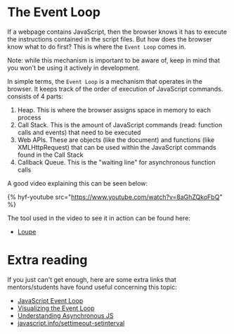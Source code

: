# The Event Loop

If a webpage contains JavaScript, then the browser knows it has to execute the instructions contained in the script files. But how does the browser know what to do first? This is where the `Event Loop` comes in.

Note: while this mechanism is important to be aware of, keep in mind that you won't be using it actively in development.

In simple terms, the `Event Loop` is a mechanism that operates in the browser. It keeps track of the order of execution of JavaScript commands. consists of 4 parts:

1. Heap. This is where the browser assigns space in memory to each process
2. Call Stack. This is the amount of JavaScript commands (read: function calls and events) that need to be executed
3. Web APIs. These are objects (like the document) and functions (like XMLHttpRequest) that can be used within the JavaScript commands found in the Call Stack
4. Callback Queue. This is the "waiting line" for asynchronous function calls

A good video explaining this can be seen below:

{% hyf-youtube src="https://www.youtube.com/watch?v=8aGhZQkoFbQ" %}

The tool used in the video to see it in action can be found here:

- [Loupe](http://latentflip.com/loupe/?code=!!!)

# Extra reading

If you just can't get enough, here are some extra links that mentors/students have found useful concerning this topic:

- [JavaScript Event Loop](https://www.youtube.com/watch?v=XzXIMZMN9k4)
- [Visualizing the Event Loop](https://dev.to/lydiahallie/javascript-visualized-event-loop-3dif)
- [Understanding Asynchronous JS](https://blog.bitsrc.io/understanding-asynchronous-javascript-the-event-loop-74cd408419ff)
- [javascript.info/settimeout-setinterval](https://javascript.info/settimeout-setinterval)
